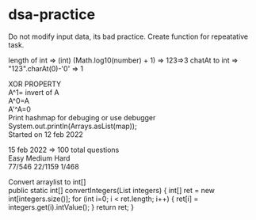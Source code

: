 # dsa-practice
Do not modify input data, its bad practice.
Create function for repeatative task.

length of int => (int) (Math.log10(number) + 1) => 123=>3
chatAt to int => "123".charAt(0)-'0' => 1

XOR PROPERTY<br>
A^1= invert of A<br>
A^0=A<br>
A'^A=0<br>
Print hashmap for debuging or use debugger<br>
System.out.println(Arrays.asList(map));<br>
Started on 12 feb 2022

15 feb 2022 => 100 total questions <br>
Easy   Medium  Hard<br>
77/546 22/1159 1/468<br>

Convert arraylist to int[]<br>
public static int[] convertIntegers(List<Integer> integers)
{
    int[] ret = new int[integers.size()];
    for (int i=0; i < ret.length; i++)
    {
        ret[i] = integers.get(i).intValue();
    }
    return ret;
}
